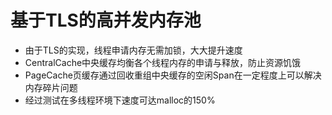 # 基于TLS的高并发内存池  
* 由于TLS的实现，线程申请内存无需加锁，大大提升速度
* CentralCache中央缓存均衡各个线程内存的申请与释放，防止资源饥饿   
* PageCache页缓存通过回收重组中央缓存的空闲Span在一定程度上可以解决内存碎片问题
* 经过测试在多线程环境下速度可达malloc的150% 

  
